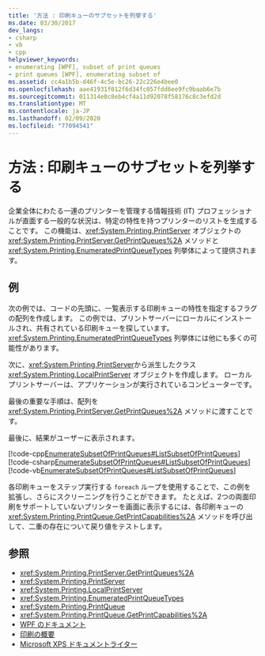 ```yaml
---
title: '方法 : 印刷キューのサブセットを列挙する'
ms.date: 03/30/2017
dev_langs:
- csharp
- vb
- cpp
helpviewer_keywords:
- enumerating [WPF], subset of print queues
- print queues [WPF], enumerating subset of
ms.assetid: cc4a1b5b-d46f-4c5e-bc26-22c226e4bee0
ms.openlocfilehash: aae41931f012f6d34fc057fdd6ee9fc9baab6e7b
ms.sourcegitcommit: 011314e0c8eb4cf4a11d92078f58176c8c3efd2d
ms.translationtype: MT
ms.contentlocale: ja-JP
ms.lasthandoff: 02/09/2020
ms.locfileid: "77094541"
---
```

# <a name="how-to-enumerate-a-subset-of-print-queues"></a>方法 : 印刷キューのサブセットを列挙する
企業全体にわたる一連のプリンターを管理する情報技術 (IT) プロフェッショナルが直面する一般的な状況は、特定の特性を持つプリンターのリストを生成することです。 この機能は、<xref:System.Printing.PrintServer> オブジェクトの <xref:System.Printing.PrintServer.GetPrintQueues%2A> メソッドと <xref:System.Printing.EnumeratedPrintQueueTypes> 列挙体によって提供されます。  
  
## <a name="example"></a>例  
 次の例では、コードの先頭に、一覧表示する印刷キューの特性を指定するフラグの配列を作成します。 この例では、プリントサーバーにローカルにインストールされ、共有されている印刷キューを探しています。 <xref:System.Printing.EnumeratedPrintQueueTypes> 列挙体には他にも多くの可能性があります。  
  
 次に、<xref:System.Printing.PrintServer>から派生したクラス <xref:System.Printing.LocalPrintServer> オブジェクトを作成します。 ローカルプリントサーバーは、アプリケーションが実行されているコンピューターです。  
  
 最後の重要な手順は、配列を <xref:System.Printing.PrintServer.GetPrintQueues%2A> メソッドに渡すことです。  
  
 最後に、結果がユーザーに表示されます。  
  
 [!code-cpp[EnumerateSubsetOfPrintQueues#ListSubsetOfPrintQueues](~/samples/snippets/cpp/VS_Snippets_Wpf/EnumerateSubsetOfPrintQueues/CPP/Program.cpp#listsubsetofprintqueues)]
 [!code-csharp[EnumerateSubsetOfPrintQueues#ListSubsetOfPrintQueues](~/samples/snippets/csharp/VS_Snippets_Wpf/EnumerateSubsetOfPrintQueues/CSharp/Program.cs#listsubsetofprintqueues)]
 [!code-vb[EnumerateSubsetOfPrintQueues#ListSubsetOfPrintQueues](~/samples/snippets/visualbasic/VS_Snippets_Wpf/EnumerateSubsetOfPrintQueues/visualbasic/program.vb#listsubsetofprintqueues)]  
  
 各印刷キューをステップ実行する `foreach` ループを使用することで、この例を拡張し、さらにスクリーニングを行うことができます。 たとえば、2つの両面印刷をサポートしていないプリンターを画面に表示するには、各印刷キューの <xref:System.Printing.PrintQueue.GetPrintCapabilities%2A> メソッドを呼び出して、二重の存在について戻り値をテストします。  
  
## <a name="see-also"></a>参照

- <xref:System.Printing.PrintServer.GetPrintQueues%2A>
- <xref:System.Printing.PrintServer>
- <xref:System.Printing.LocalPrintServer>
- <xref:System.Printing.EnumeratedPrintQueueTypes>
- <xref:System.Printing.PrintQueue>
- <xref:System.Printing.PrintQueue.GetPrintCapabilities%2A>
- [WPF のドキュメント](documents-in-wpf.md)
- [印刷の概要](printing-overview.md)
- [Microsoft XPS ドキュメントライター](/windows/win32/printdocs/microsoft-xps-document-writer)
